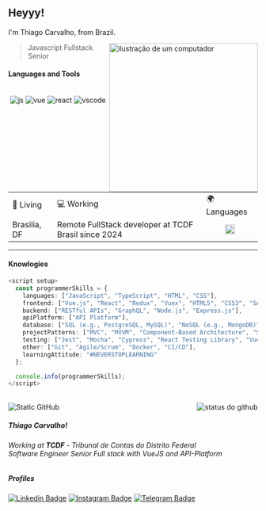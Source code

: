 ## Heyyy!

I'm Thiago Carvalho, from Brazil. 

<img src="https://raw.githubusercontent.com/MicaelliMedeiros/micaellimedeiros/master/image/computer-illustration.png" alt="ilustração de um computador" min-width="300px" max-width="300px" width="300px" align="right">

> Javascript Fullstack Senior

#### Languages and Tools

<p align="center">
<br>

  <img src="https://github.com/Quadrified/Quadrified/blob/master/assets/svg/dev/languages/js.svg" alt="js">    
  <img src="https://github.com/Quadrified/Quadrified/blob/master/assets/svg/dev/frameworks/vue.svg" alt="vue">    
  <img src="https://github.com/Quadrified/Quadrified/blob/master/assets/svg/dev/frameworks/react.svg" alt="react">   
  <img src="https://github.com/Quadrified/Quadrified/blob/master/assets/svg/dev/tools/visualstudio_code.svg" alt="vscode">

</p>

<br>

<html>
  <body>
    <table>
      <tr>
        <td>📍 Living</td>
        <td>💻 Working</td>
        <td>🌍 Languages</td>
      </tr>
      <tr>
        <td>Brasilia, DF</td>
		<td>Remote FullStack developer at TCDF Brasil since 2024</td>
		<td align="center"><img src="https://cdn.countryflags.com/thumbs/brazil/flag-round-250.png" height="20px" width="20px" alt="Brasil"/></td>
      </tr>
    </table>
  </body>
</html>

---

#### Knowlogies


```ts
<script setup>
  const programmerSkills = {
    languages: ["JavaScript", "TypeScript", "HTML", "CSS"],
    frontend: ["Vue.js", "React", "Redux", "Vuex", "HTML5", "CSS3", "SASS/LESS"],
    backend: ["RESTful APIs", "GraphQL", "Node.js", "Express.js"],
    apiPlatform: ["API Platform"],
    database: ["SQL (e.g., PostgreSQL, MySQL)", "NoSQL (e.g., MongoDB)"],
    projectPatterns: ["MVC", "MVVM", "Component-Based Architecture", "SOLID Principles"],
    testing: ["Jest", "Mocha", "Cypress", "React Testing Library", "Vue Test Utils"],
    other: ["Git", "Agile/Scrum", "Docker", "CI/CD"],
    learningAttitude: "#NEVERSTOPLEARNING"
  };

  console.info(programmerSkills);
</script>
```

<br>

<img align='right' src="https://github-readme-stats.vercel.app/api?username=thiagobjcarvalho-cw&show_icons=true&title_color=783c00&text_color=af552e&icon_color=783c00&bg_color=f8efd4&cache_seconds=2300" alt="status do github">

<img src="https://img.shields.io/static/v1?label=Overview&message=thiagobjcarvalho-cw&color=f8efd4&style=for-the-badge&logo=GitHub" alt="Static GitHub">

##### Thiago Carvalho!
###### Working at <strong>TCDF</strong> - *Tribunal de Contas do Distrito Federal*<br/> Software Engineer Senior Full stack with *VueJS* and *API-Platform*

##### Profiles
[![Linkedin Badge](https://img.shields.io/badge/-LinkedIn-blue?style=flat-square&logo=Linkedin&logoColor=white&link=https://www.linkedin.com/in/thiagobjcarvalho/)](https://www.linkedin.com/in/thiagobjcarvalho/)  [![Instagram Badge](https://img.shields.io/badge/-Instagram-blue?style=flat-square&logo=Instagram&logoColor=white&link=https://www.instagram.com/thiago_dcarvalho/)](https://www.instagram.com/thiago_dcarvalho/)  [![Telegram Badge](https://img.shields.io/badge/-Telegram-blue?style=flat-square&logo=Telegram&logoColor=white&link=https://www.telegram.com/thiagobjcarvalho/)](https://www.telegram.com/thiagobjcarvalho/)  
